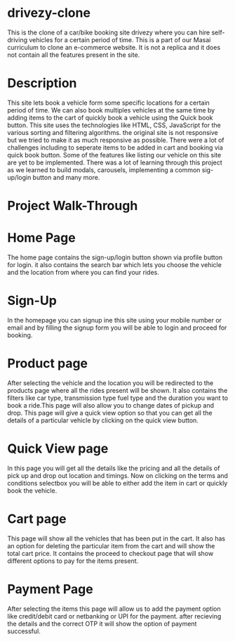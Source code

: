 # drivezy-clone
This is the clone of a car/bike booking site drivezy where you can hire self-driving vehicles for a certain period of time. This is a part of our Masai curriculum to clone an e-commerce website. It is not a replica and it does not contain all the features present in the site.
# Description
This site lets book a vehicle form some specific locations for a certain period of time. We can also book multiples vehicles at the same time by adding items to the cart of quickly book a vehicle using the Quick book button.
 This site uses the technologies like HTML, CSS, JavaScript for the various sorting and filtering algorithms. the original site is not responsive but we tried to make it as much responsive as possible. There were a lot of challenges including to seperate items to be added in cart and booking via quick book button.
Some of the features like listing our vehicle on this site are yet to be implemented.
There was a lot of learning through this project as we learned to build modals, carousels, implementing a common sig-up/login button and many more.
# Project Walk-Through
# Home Page
The home page contains the sign-up/login button shown via profile button for login. it also contains the search bar which lets you choose the vehicle and the location from where you can find your rides.
# Sign-Up
In the homepage you can signup ine this site using your mobile number or email and by filling the signup form you will be able to login and proceed for booking.
# Product page
After selecting the vehicle and the location you will be redirected to the products page where all the rides present will be shown. It also contains the filters like car type, transmission type fuel type and the duration you want to book a ride.This page will also allow you to change dates of pickup and drop. This page will give a quick view option so that you can get all the details of a particular vehicle by clicking on the quick view button.
# Quick View page
In this page you will get all the details like the pricing and all the details of pick up and drop out location and timings. Now on clicking on the terms and conditions selectbox you will be able to either add the item in cart or quickly book the vehicle.
# Cart page
This page will show all the vehicles that has been put in the cart. It also has an option for deleting the particular item from the cart and will show the total cart price. It contains the proceed to checkout page that will show different options to pay for the items present.
# Payment Page
After selecting the items this page will allow us to add the payment option like credit/debit card or netbanking or UPI for the payment. after recieving the details and the correct OTP it will show the option of payment successful.